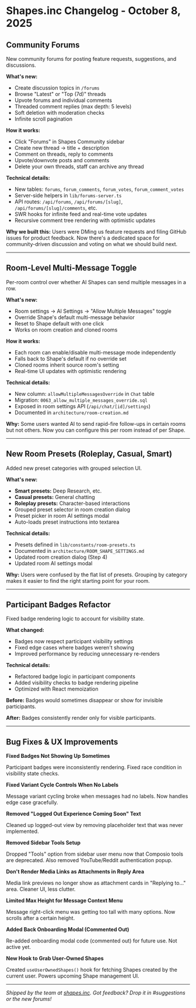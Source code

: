 # Shapes.inc Changelog - October 8, 2025

## Community Forums

New community forums for posting feature requests, suggestions, and discussions.

**What's new:**
- Create discussion topics in `/forums`
- Browse "Latest" or "Top (7d)" threads
- Upvote forums and individual comments
- Threaded comment replies (max depth: 5 levels)
- Soft deletion with moderation checks
- Infinite scroll pagination

**How it works:**
- Click "Forums" in Shapes Community sidebar
- Create new thread → title + description
- Comment on threads, reply to comments
- Upvote/downvote posts and comments
- Delete your own threads, staff can archive any thread

**Technical details:**
- New tables: `forums`, `forum_comments`, `forum_votes`, `forum_comment_votes`
- Server-side helpers in `lib/forums-server.ts`
- API routes: `/api/forums`, `/api/forums/[slug]`, `/api/forums/[slug]/comments`, etc.
- SWR hooks for infinite feed and real-time vote updates
- Recursive comment tree rendering with optimistic updates

**Why we built this:**
Users were DMing us feature requests and filing GitHub issues for product feedback. Now there's a dedicated space for community-driven discussion and voting on what we should build next.

---

## Room-Level Multi-Message Toggle

Per-room control over whether AI Shapes can send multiple messages in a row.

**What's new:**
- Room settings → AI Settings → "Allow Multiple Messages" toggle
- Override Shape's default multi-message behavior
- Reset to Shape default with one click
- Works on room creation and cloned rooms

**How it works:**
- Each room can enable/disable multi-message mode independently
- Falls back to Shape's default if no override set
- Cloned rooms inherit source room's setting
- Real-time UI updates with optimistic rendering

**Technical details:**
- New column: `allowMultipleMessagesOverride` in `Chat` table
- Migration: `0063_allow_multiple_messages_override.sql`
- Exposed in room settings API (`/api/chat/[id]/settings`)
- Documented in `architecture/room-creation.md`

**Why:**
Some users wanted AI to send rapid-fire follow-ups in certain rooms but not others. Now you can configure this per room instead of per Shape.

---

## New Room Presets (Roleplay, Casual, Smart)

Added new preset categories with grouped selection UI.

**What's new:**
- **Smart presets:** Deep Research, etc.
- **Casual presets:** General chatting
- **Roleplay presets:** Character-based interactions
- Grouped preset selector in room creation dialog
- Preset picker in room AI settings modal
- Auto-loads preset instructions into textarea

**Technical details:**
- Presets defined in `lib/constants/room-presets.ts`
- Documented in `architecture/ROOM_SHAPE_SETTINGS.md`
- Updated room creation dialog (Step 4)
- Updated room AI settings modal

**Why:**
Users were confused by the flat list of presets. Grouping by category makes it easier to find the right starting point for your room.

---

## Participant Badges Refactor

Fixed badge rendering logic to account for visibility state.

**What changed:**
- Badges now respect participant visibility settings
- Fixed edge cases where badges weren't showing
- Improved performance by reducing unnecessary re-renders

**Technical details:**
- Refactored badge logic in participant components
- Added visibility checks to badge rendering pipeline
- Optimized with React memoization

**Before:**
Badges would sometimes disappear or show for invisible participants.

**After:**
Badges consistently render only for visible participants.

---

## Bug Fixes & UX Improvements

**Fixed Badges Not Showing Up Sometimes**

Participant badges were inconsistently rendering. Fixed race condition in visibility state checks.

**Fixed Variant Cycle Controls When No Labels**

Message variant cycling broke when messages had no labels. Now handles edge case gracefully.

**Removed "Logged Out Experience Coming Soon" Text**

Cleaned up logged-out view by removing placeholder text that was never implemented.

**Removed Sidebar Tools Setup**

Dropped "Tools" option from sidebar user menu now that Composio tools are deprecated. Also removed YouTube/Reddit authentication popup.

**Don't Render Media Links as Attachments in Reply Area**

Media link previews no longer show as attachment cards in "Replying to..." area. Cleaner UI, less clutter.

**Limited Max Height for Message Context Menu**

Message right-click menu was getting too tall with many options. Now scrolls after a certain height.

**Added Back Onboarding Modal (Commented Out)**

Re-added onboarding modal code (commented out) for future use. Not active yet.

**New Hook to Grab User-Owned Shapes**

Created `useUserOwnedShapes()` hook for fetching Shapes created by the current user. Powers upcoming Shape management UI.

---

*Shipped by the team at [shapes.inc](http://shapes.inc). Got feedback? Drop it in #suggestions or the new forums!*